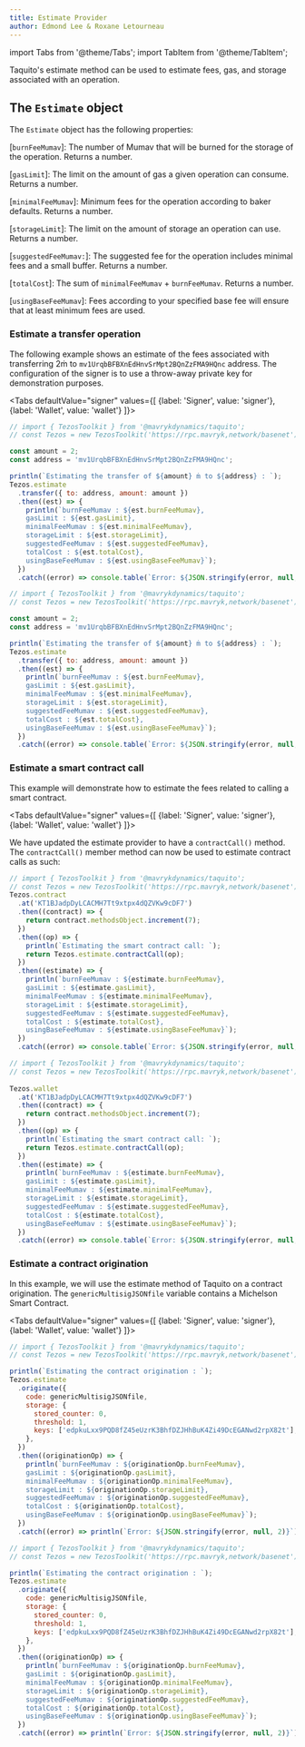 ```yaml
---
title: Estimate Provider
author: Edmond Lee & Roxane Letourneau
---
```

import Tabs from '@theme/Tabs';
import TabItem from '@theme/TabItem';

Taquito's estimate method can be used to estimate fees, gas, and storage associated with an operation.

## The `Estimate` object

The `Estimate` object has the following properties:

[`burnFeeMumav`]: The number of Mumav that will be burned for the storage of the operation. Returns a number.

[`gasLimit`]: The limit on the amount of gas a given operation can consume. Returns a number.

[`minimalFeeMumav`]: Minimum fees for the operation according to baker defaults. Returns a number.

[`storageLimit`]: The limit on the amount of storage an operation can use. Returns a number.

[`suggestedFeeMumav:`]: The suggested fee for the operation includes minimal fees and a small buffer. Returns a number.

[`totalCost`]: The sum of `minimalFeeMumav` + `burnFeeMumav`. Returns a number.

[`usingBaseFeeMumav`]: Fees according to your specified base fee will ensure that at least minimum fees are used.

### Estimate a transfer operation

The following example shows an estimate of the fees associated with transferring 2ṁ to `mv1UrqbBFBXnEdHnvSrMpt2BQnZzFMA9HQnc` address. The configuration of the signer is to use a throw-away private key for demonstration purposes.

<Tabs
defaultValue="signer"
values={[
{label: 'Signer', value: 'signer'},
{label: 'Wallet', value: 'wallet'}
]}>
<TabItem value="signer">

```js live noInline
// import { TezosToolkit } from '@mavrykdynamics/taquito';
// const Tezos = new TezosToolkit('https://rpc.mavryk,network/basenet');

const amount = 2;
const address = 'mv1UrqbBFBXnEdHnvSrMpt2BQnZzFMA9HQnc';

println(`Estimating the transfer of ${amount} ṁ to ${address} : `);
Tezos.estimate
  .transfer({ to: address, amount: amount })
  .then((est) => {
    println(`burnFeeMumav : ${est.burnFeeMumav}, 
    gasLimit : ${est.gasLimit}, 
    minimalFeeMumav : ${est.minimalFeeMumav}, 
    storageLimit : ${est.storageLimit}, 
    suggestedFeeMumav : ${est.suggestedFeeMumav}, 
    totalCost : ${est.totalCost}, 
    usingBaseFeeMumav : ${est.usingBaseFeeMumav}`);
  })
  .catch((error) => console.table(`Error: ${JSON.stringify(error, null, 2)}`));
```

</TabItem>
  <TabItem value="wallet">

```js live noInline wallet
// import { TezosToolkit } from '@mavrykdynamics/taquito';
// const Tezos = new TezosToolkit('https://rpc.mavryk,network/basenet');

const amount = 2;
const address = 'mv1UrqbBFBXnEdHnvSrMpt2BQnZzFMA9HQnc';

println(`Estimating the transfer of ${amount} ṁ to ${address} : `);
Tezos.estimate
  .transfer({ to: address, amount: amount })
  .then((est) => {
    println(`burnFeeMumav : ${est.burnFeeMumav}, 
    gasLimit : ${est.gasLimit}, 
    minimalFeeMumav : ${est.minimalFeeMumav}, 
    storageLimit : ${est.storageLimit}, 
    suggestedFeeMumav : ${est.suggestedFeeMumav}, 
    totalCost : ${est.totalCost}, 
    usingBaseFeeMumav : ${est.usingBaseFeeMumav}`);
  })
  .catch((error) => console.table(`Error: ${JSON.stringify(error, null, 2)}`));
```

  </TabItem>
</Tabs>


### Estimate a smart contract call

This example will demonstrate how to estimate the fees related to calling a smart contract.

<Tabs
defaultValue="signer"
values={[
{label: 'Signer', value: 'signer'},
{label: 'Wallet', value: 'wallet'}
]}>
<TabItem value="signer">

We have updated the estimate provider to have a `contractCall()` method.
The `contractCall()` member method can now be used to estimate contract calls as such:

```js live noInline
// import { TezosToolkit } from '@mavrykdynamics/taquito';
// const Tezos = new TezosToolkit('https://rpc.mavryk,network/basenet');
Tezos.contract
  .at('KT1BJadpDyLCACMH7Tt9xtpx4dQZVKw9cDF7')
  .then((contract) => {
    return contract.methodsObject.increment(7);
  })
  .then((op) => {
    println(`Estimating the smart contract call: `);
    return Tezos.estimate.contractCall(op);
  })
  .then((estimate) => {
    println(`burnFeeMumav : ${estimate.burnFeeMumav}, 
    gasLimit : ${estimate.gasLimit}, 
    minimalFeeMumav : ${estimate.minimalFeeMumav}, 
    storageLimit : ${estimate.storageLimit}, 
    suggestedFeeMumav : ${estimate.suggestedFeeMumav}, 
    totalCost : ${estimate.totalCost}, 
    usingBaseFeeMumav : ${estimate.usingBaseFeeMumav}`);
  })
  .catch((error) => console.table(`Error: ${JSON.stringify(error, null, 2)}`));
```


</TabItem>
  <TabItem value="wallet">

```js live noInline wallet
// import { TezosToolkit } from '@mavrykdynamics/taquito';
// const Tezos = new TezosToolkit('https://rpc.mavryk,network/basenet');
      
Tezos.wallet
  .at('KT1BJadpDyLCACMH7Tt9xtpx4dQZVKw9cDF7')
  .then((contract) => {
    return contract.methodsObject.increment(7);
  })
  .then((op) => {
    println(`Estimating the smart contract call: `);
    return Tezos.estimate.contractCall(op);
  })
  .then((estimate) => {
    println(`burnFeeMumav : ${estimate.burnFeeMumav}, 
    gasLimit : ${estimate.gasLimit}, 
    minimalFeeMumav : ${estimate.minimalFeeMumav}, 
    storageLimit : ${estimate.storageLimit}, 
    suggestedFeeMumav : ${estimate.suggestedFeeMumav}, 
    totalCost : ${estimate.totalCost}, 
    usingBaseFeeMumav : ${estimate.usingBaseFeeMumav}`);
  })
  .catch((error) => console.table(`Error: ${JSON.stringify(error, null, 2)}`));
```

  </TabItem>
</Tabs>


### Estimate a contract origination

In this example, we will use the estimate method of Taquito on a contract origination. The `genericMultisigJSONfile` variable contains a Michelson Smart Contract.

<Tabs
defaultValue="signer"
values={[
{label: 'Signer', value: 'signer'},
{label: 'Wallet', value: 'wallet'}
]}>
<TabItem value="signer">

```js live noInline
// import { TezosToolkit } from '@mavrykdynamics/taquito';
// const Tezos = new TezosToolkit('https://rpc.mavryk,network/basenet');

println(`Estimating the contract origination : `);
Tezos.estimate
  .originate({
    code: genericMultisigJSONfile,
    storage: {
      stored_counter: 0,
      threshold: 1,
      keys: ['edpkuLxx9PQD8fZ45eUzrK3BhfDZJHhBuK4Zi49DcEGANwd2rpX82t'],
    },
  })
  .then((originationOp) => {
    println(`burnFeeMumav : ${originationOp.burnFeeMumav},
    gasLimit : ${originationOp.gasLimit},
    minimalFeeMumav : ${originationOp.minimalFeeMumav},
    storageLimit : ${originationOp.storageLimit},
    suggestedFeeMumav : ${originationOp.suggestedFeeMumav},
    totalCost : ${originationOp.totalCost},
    usingBaseFeeMumav : ${originationOp.usingBaseFeeMumav}`);
  })
  .catch((error) => println(`Error: ${JSON.stringify(error, null, 2)}`));
```

</TabItem>
  <TabItem value="wallet">


```js live noInline wallet
// import { TezosToolkit } from '@mavrykdynamics/taquito';
// const Tezos = new TezosToolkit('https://rpc.mavryk,network/basenet');

println(`Estimating the contract origination : `);
Tezos.estimate
  .originate({
    code: genericMultisigJSONfile,
    storage: {
      stored_counter: 0,
      threshold: 1,
      keys: ['edpkuLxx9PQD8fZ45eUzrK3BhfDZJHhBuK4Zi49DcEGANwd2rpX82t'],
    },
  })
  .then((originationOp) => {
    println(`burnFeeMumav : ${originationOp.burnFeeMumav},
    gasLimit : ${originationOp.gasLimit},
    minimalFeeMumav : ${originationOp.minimalFeeMumav},
    storageLimit : ${originationOp.storageLimit},
    suggestedFeeMumav : ${originationOp.suggestedFeeMumav},
    totalCost : ${originationOp.totalCost},
    usingBaseFeeMumav : ${originationOp.usingBaseFeeMumav}`);
  })
  .catch((error) => println(`Error: ${JSON.stringify(error, null, 2)}`));
```

  </TabItem>
</Tabs>
